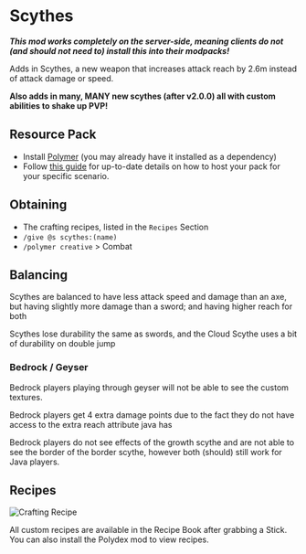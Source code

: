# Scythes

***This mod works completely on the server-side, meaning clients do not (and should not need to) install this into their modpacks!***

Adds in Scythes, a new weapon that increases attack reach by 2.6m instead of attack damage or speed.

**Also adds in many, MANY new scythes (after v2.0.0) all with custom abilities to shake up PVP!**
 
## Resource Pack
- Install [Polymer](https://modrinth.com/mod/polymer) (you may already have it installed as a dependency)
- Follow [this guide](https://polymer.pb4.eu/latest/user/resource-pack-hosting/) for up-to-date details on how to host your pack for your specific scenario.

## Obtaining

- The crafting recipes, listed in the `Recipes` Section
- `/give @s scythes:(name)`
- `/polymer creative` > Combat

## Balancing

Scythes are balanced to have less attack speed and damage than an axe, but having slightly more damage than a sword; and having higher reach for both

Scythes lose durability the same as swords, and the Cloud Scythe uses a bit of durability on double jump

### Bedrock / Geyser

Bedrock players playing through geyser will not be able to see the custom textures.

Bedrock players get 4 extra damage points due to the fact they do not have access to the extra reach attribute java has

Bedrock players do not see effects of the growth scythe and are not able to see the border of the border scythe, however both (should) still work for Java players.

## Recipes
![Crafting Recipe](https://cdn.modrinth.com/data/cached_images/82291a48888473be6a6e7a6282180b81a73ff226.png)

All custom recipes are available in the Recipe Book after grabbing a Stick. You can also install the Polydex mod to view recipes.